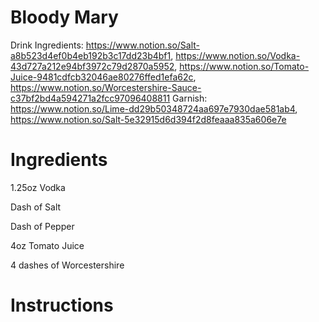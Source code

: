 # Bloody Mary

Drink Ingredients: https://www.notion.so/Salt-a8b523d4ef0b4eb192b3c17dd23b4bf1, https://www.notion.so/Vodka-43d727a212e94bf3972c79d2870a5952, https://www.notion.so/Tomato-Juice-9481cdfcb32046ae80276ffed1efa62c, https://www.notion.so/Worcestershire-Sauce-c37bf2bd4a594271a2fcc97096408811
Garnish: https://www.notion.so/Lime-dd29b50348724aa697e7930dae581ab4, https://www.notion.so/Salt-5e32915d6d394f2d8feaaa835a606e7e

# Ingredients

1.25oz Vodka

Dash of Salt

Dash of Pepper

4oz Tomato Juice

4 dashes of Worcestershire

# Instructions